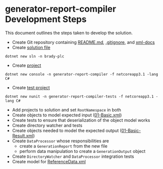 ﻿# generator-report-compiler Development Steps

This document outlines the steps taken to develop the solution.

- Create Git repository containing [README.md](../README.md), [.gitignore](../.gitignore), and [xml-docs](../xml-docs/)
- Create [solution file](../brady-plc.sln)

```crt
dotnet new sln -n brady-plc
```

- Create [project](./generator-report-compiler.csproj)

```crt
dotnet new console -n generator-report-compiler -f netcoreapp3.1 -lang C#
```

- Create [test project](../generator-report-compiler-tests/generator-report-compiler-tests.csproj)

```crt
dotnet new nunit -n generator-report-compiler-tests -f netcoreapp3.1 -lang C#
```

- Add projects to solution and set `RootNamespace` in both
- Create objects to model expected input ([01-Basic.xml](../xml-docs/01-Basic.xml))
- Create tests to ensure that deserialization of the object model works
- Create directory watcher and tests
- Create objects needed to model the expected output ([01-Basic-Result.xml](../xml-docs/01-Basic-Result.xml))
- Create `DataProcessor` whose responsibilities are
  - create a `GenerationReport` from the new file
  - perform data manipulation to create a `GenerationOutput` object
- Create `DirectoryWatcher` and `DataProcessor` integration tests
- Create model for [ReferenceData.xml](../xml-docs/ReferenceData.xml)
